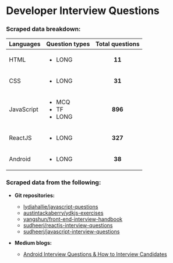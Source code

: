 # Developer Interview Questions

### Scraped data breakdown:
| Languages | Question types | Total questions |
|-----------|----------------|:---------------:|
| HTML | <ul><li>LONG</li></ul> | **11** | 
| CSS | <ul><li>LONG</li></ul> | **31** |
| JavaScript | <ul><li>MCQ</li><li>TF</li><li>LONG</li></ul> | **896** |
| ReactJS | <ul><li>LONG</li></ul> | **327** |
| Android | <ul><li>LONG</li></ul> | **38** |

### Scraped data from the following: 
* **Git repositories:**

  * [lydiahallie/javascript-questions](https://github.com/lydiahallie/javascript-questions)
  * [austintackaberry/ydkjs-exercises](https://github.com/austintackaberry/ydkjs-exercises)
  * [yangshun/front-end-interview-handbook](https://github.com/yangshun/front-end-interview-handbook)
  * [sudheerj/reactjs-interview-questions](https://github.com/sudheerj/reactjs-interview-questions#what-are-the-possible-return-types-of-render-method)
  * [sudheerj/javascript-interview-questions](https://github.com/sudheerj/javascript-interview-questions#what-are-the-possible-ways-to-create-objects-in-javascript)
  
* **Medium blogs:** 
  * [Android Interview Questions & How to Interview Candidates](https://medium.com/@PangaraWorld/android-interview-questions-how-to-interview-candidates-1e695c2ad24f)
